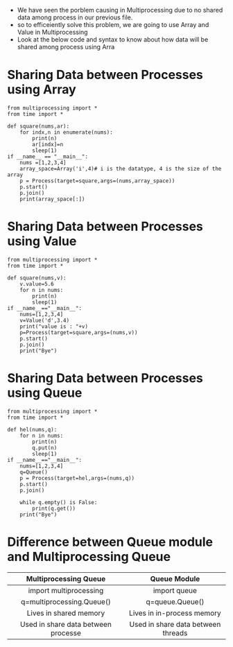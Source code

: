 - We have seen the porblem causing in Multiprocessing due to no shared data among process in our previous file.
- so to efficeiently solve this problem, we are going to use Array and Value in Multiprocessing
- Look at the below code and syntax to know about how data will be shared among process using Arra

# Sharing Data between Processes using Array
```
from multiprocessing import *
from time import *

def square(nums,ar):
    for indx,n in enumerate(nums):
        print(n)
        ar[indx]=n
        sleep(1)
if __name__ == "__main__":
    nums =[1,2,3,4]
    array_space=Array('i',4)# i is the datatype, 4 is the size of the array
    p = Process(target=square,args=(nums,array_space))
    p.start()
    p.join()
    print(array_space[:])
```
# Sharing Data between Processes using Value
```
from multiprocessing import *
from time import *

def square(nums,v):
    v.value=5.6
    for n in nums:
        print(n)
        sleep(1)
if __name__=="__main__":
    nums=[1,2,3,4]
    v=Value('d',3.4)
    print("value is : "+v)
    p=Process(target=square,args=(nums,v))
    p.start()
    p.join()
    print("Bye")
```

# Sharing Data between Processes using Queue
```
from multiprocessing import *
from time import *

def hel(nums,q):
    for n in nums:
        print(n)
        q.put(n)
        sleep(1)
if __name__=="__main__":
    nums=[1,2,3,4]
    q=Queue()
    p = Process(target=hel,args=(nums,q))
    p.start()
    p.join()

    while q.empty() is False:
        print(q.get())
    print("Bye")           
```
# Difference between Queue module and Multiprocessing Queue
| Multiprocessing Queue | Queue Module|
|:--------:|:-------:|
|import multiprocessing|import queue|
|q=multiprocessing.Queue()|q=queue.Queue()|
|Lives in shared memory|Lives in in-process memory|
|Used in share data between processe|Used in share data between threads|
